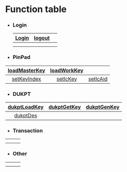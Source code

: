 # Function table

- ### Login

  | [Login](interfaces/login.md) | [logout](interfaces/logout.md) |      |
  | ---------------------------- | ------------------------------ | ---- |
  |                              |                                |      |
  |                              |                                |      |

  

- ### **PinPad**
| [loadMasterKey](interfaces/loadMasterKey-cn.md) | [loadWorkKey](interfaces/loadWorkKey-cn.md) | |
| :-----: | :-----: | :-----: |
| [setKeyIndex](interfaces/setKeyIndex-cn.md) | [setIcKey](interfaces/setIcKey-cn.md) | [setIcAid](interfaces/setIcAid-cn.md) |

- ### **DUKPT**
| [dukptLoadKey](interfaces/dukptLoadKey-cn.md) | [dukptGetKey](interfaces/dukptGetKey-cn.md) | [dukptGenKey](interfaces/dukptGenKey-cn.md) |
| :-----: | :-----: | :-----: |
| [dukptDes](interfaces/dukptDes-cn.md) | ||

- ### **Transaction**
|      |      |      |
| :-----: | :-----: |:-----: |
|      |      |      |
|      |      | |

- ### **Other**
|      |      |      |
| :--: | :--: | :--: |
|      |      |      |
|      |      |      |

